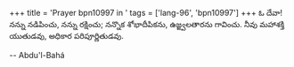 +++
title = 'Prayer bpn10997 in '
tags = ['lang-96', 'bpn10997']
+++
ఓ దేవా! నన్ను నడిపించు, నన్ను రక్షించు; నన్నొక శోభాదీపికను, ఉజ్జ్వలతారను గావించు. నీవు మహాశక్తి యుతుడవు, అధికార పరిపూర్ణితుడవు.

-- Abdu'l-Bahá
